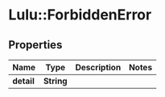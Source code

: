 # Lulu::ForbiddenError

## Properties
Name | Type | Description | Notes
------------ | ------------- | ------------- | -------------
**detail** | **String** |  | 


